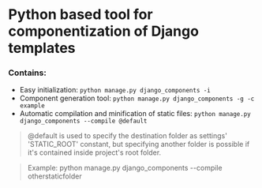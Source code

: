 # Python based tool for componentization of Django templates

### Contains:
* Easy initialization: `python manage.py django_components -i`
* Component generation tool: `python manage.py django_components -g -c example`
* Automatic compilation and minification of static files: `python manage.py django_components --compile @default`

> @default is used to specify the destination folder as settings' 'STATIC_ROOT' constant, but specifying another folder is possible if it's contained inside project's root folder.

> Example: python manage.py django_components --compile otherstaticfolder
